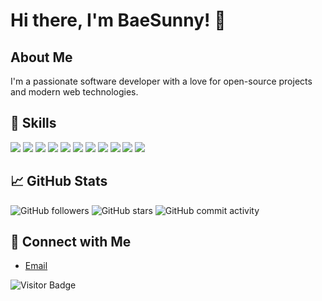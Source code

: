 # Hi there, I'm BaeSunny! 👋

## About Me

I'm a passionate software developer with a love for open-source projects and modern web technologies.

## 🚀 Skills

<img src="https://img.shields.io/badge/java-007396?style=for-the-badge&logo=OpenJDK&logoColor=white">
<img src="https://img.shields.io/badge/Spring-6DB33F?style=for-the-badge&logo=Spring&logoColor=white">
<img src="https://img.shields.io/badge/springboot-6DB33F?style=for-the-badge&logo=springboot&logoColor=white">
<img src="https://img.shields.io/badge/MySQL-4479A1?style=for-the-badge&logo=MySQL&logoColor=white">
<img src="https://img.shields.io/badge/docker-%230db7ed.svg?style=for-the-badge&logo=docker&logoColor=white"> 
<img src="https://img.shields.io/badge/Python-3776AB?style=for-the-badge&logo=Python&logoColor=white">
<img src="https://img.shields.io/badge/HTML5-E34F26?style=for-the-badge&logo=HTML5&logoColor=white">
<img src="https://img.shields.io/badge/CSS3-1572B6?style=for-the-badge&logo=CSS3&logoColor=white">
<img src="https://img.shields.io/badge/JavaScript-F7DF1E?style=for-the-badge&logo=JavaScript&logoColor=white">
<img src="https://img.shields.io/badge/Google Colab-F9AB00?style=for-the-badge&logo=Google Colab&logoColor=white">
<img src="https://img.shields.io/badge/Selenium-43B02A?style=for-the-badge&logo=Selenium&logoColor=white">


## 📈 GitHub Stats

![GitHub followers](https://img.shields.io/github/followers/BaeSunny?label=Followers&style=social)
![GitHub stars](https://img.shields.io/github/stars/BaeSunny?label=Stars&style=social)
![GitHub commit activity](https://img.shields.io/github/commit-activity/m/BaeSunny/REPOSITORY)

## 🔗 Connect with Me

- [Email](mailto:bshwa0563@gmail.com)

![Visitor Badge](https://visitor-badge.glitch.me/badge?page_id=BaeSunny.BaeSunny)
